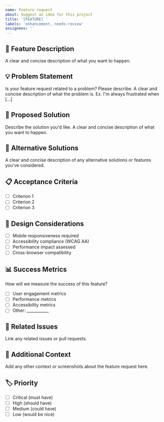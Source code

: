 ```yaml
---
name: Feature request
about: Suggest an idea for this project
title: '[FEATURE] '
labels: 'enhancement, needs-review'
assignees: ''
---
```


## 🚀 Feature Description
A clear and concise description of what you want to happen.

## 💡 Problem Statement
Is your feature request related to a problem? Please describe.
A clear and concise description of what the problem is. Ex. I'm always frustrated when [...]

## 🎯 Proposed Solution
Describe the solution you'd like.
A clear and concise description of what you want to happen.

## 🔄 Alternative Solutions
A clear and concise description of any alternative solutions or features you've considered.

## 📋 Acceptance Criteria
- [ ] Criterion 1
- [ ] Criterion 2  
- [ ] Criterion 3

## 🎨 Design Considerations
- [ ] Mobile responsiveness required
- [ ] Accessibility compliance (WCAG AA)
- [ ] Performance impact assessed
- [ ] Cross-browser compatibility

## 📊 Success Metrics
How will we measure the success of this feature?
- [ ] User engagement metrics
- [ ] Performance metrics
- [ ] Accessibility metrics
- [ ] Other: ___________

## 🔗 Related Issues
Link any related issues or pull requests.

## 📝 Additional Context
Add any other context or screenshots about the feature request here.

## 🏷️ Priority
- [ ] Critical (must have)
- [ ] High (should have)
- [ ] Medium (could have)
- [ ] Low (would be nice)

